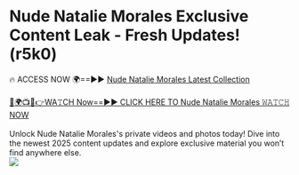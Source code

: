 # Nude Natalie Morales Exclusive Content Leak - Fresh Updates! (r5k0)

🔥 ACCESS NOW 🌍==►► <a href="https://tinyurl.com/2mz8nhtm" rel="nofollow">Nude Natalie Morales Latest Collection</a>
<br><br>
[🔴🌍📺📱👉WA𝚃CH Now==►► CLICK HERE TO Nude Natalie Morales 𝚆𝙰𝚃𝙲𝙷 NOW](https://tinyurl.com/2mz8nhtm)
<br><br>
Unlock Nude Natalie Morales's private videos and photos today! Dive into the newest 2025 content updates and explore exclusive material you won’t find anywhere else.
<br>
<a href="https://tinyurl.com/2mz8nhtm" rel="nofollow" data-target="animated-image.originalLink"><img src="https://camo.githubusercontent.com/8a4f000d20f83aca3bf7ec5f350d767afa0574a8a352519fd8cfa583a6f93a33/68747470733a2f2f692e696d6775722e636f6d2f644a486b345a712e676966" data-canonical-src="https://i.imgur.com/dJHk4Zq.gif" style="max-width: 100%; display: inline-block;" data-target="animated-image.originalImage"></a>
<br>
